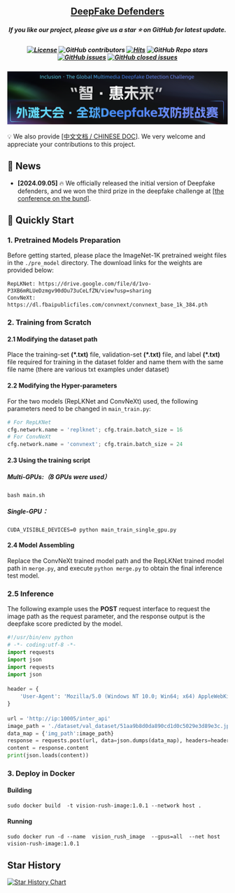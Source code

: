 <h2 align="center"> <a href="">DeepFake Defenders</a></h2>
<h5 align="center"> If you like our project, please give us a star ⭐ on GitHub for latest update.  </h5>

<h5 align="center">
    
<!-- PROJECT SHIELDS -->
[![License](https://img.shields.io/badge/License-Apache%202.0-yellow)](https://github.com/VisionRush/DeepFakeDefenders/blob/main/LICENSE) 
![GitHub contributors](https://img.shields.io/github/contributors/VisionRush/DeepFakeDefenders)
[![Hits](https://hits.seeyoufarm.com/api/count/incr/badge.svg?url=https%3A%2F%2Fgithub.com%2FVisionRush%2FDeepFakeDefenders&count_bg=%2379C83D&title_bg=%23555555&icon=&icon_color=%23E7E7E7&title=Visitors&edge_flat=false)](https://hits.seeyoufarm.com)
![GitHub Repo stars](https://img.shields.io/github/stars/VisionRush/DeepFakeDefenders)
[![GitHub issues](https://img.shields.io/github/issues/VisionRush/DeepFakeDefenders?color=critical&label=Issues)](https://github.com/PKU-YuanGroup/MoE-LLaVA/issues?q=is%3Aopen+is%3Aissue)
[![GitHub closed issues](https://img.shields.io/github/issues-closed/VisionRush/DeepFakeDefenders?color=success&label=Issues)](https://github.com/PKU-YuanGroup/MoE-LLaVA/issues?q=is%3Aissue+is%3Aclosed)  <br>

</h5>

<p align='center'>  
  <img src='./images/competition_title.png' width='850'/>
</p>

💡 We also provide [[中文文档 / CHINESE DOC](README_zh.md)]. We very welcome and appreciate your contributions to this project.

## 📣 News

* **[2024.09.05]**  🔥 We officially released the initial version of Deepfake defenders, and we won the third prize in the deepfake challenge at [[the conference on the bund](https://www.atecup.cn/deepfake)].

## 🚀 Quickly Start

### 1. Pretrained Models Preparation 

Before getting started, please place the ImageNet-1K pretrained weight files in the `./pre_model` directory. The download links for the weights are provided below:
```
RepLKNet: https://drive.google.com/file/d/1vo-P3XB6mRLUeDzmgv90dOu73uCeLfZN/view?usp=sharing
ConvNeXt: https://dl.fbaipublicfiles.com/convnext/convnext_base_1k_384.pth
```

### 2. Training from Scratch

#### 2.1 Modifying the dataset path

Place the training-set **(\*.txt)** file, validation-set **(\*.txt)** file, and label **(\*.txt)** file required for training in the dataset folder and name them with the same file name (there are various txt examples under dataset)

#### 2.2 Modifying the Hyper-parameters

For the two models (RepLKNet and ConvNeXt) used, the following parameters need to be changed in `main_train.py`:

```python
# For RepLKNet
cfg.network.name = 'replknet'; cfg.train.batch_size = 16
# For ConvNeXt
cfg.network.name = 'convnext'; cfg.train.batch_size = 24
```

#### 2.3 Using the training script
##### Multi-GPUs:（8 GPUs were used）
```shell
bash main.sh
```
##### Single-GPU：
```shell
CUDA_VISIBLE_DEVICES=0 python main_train_single_gpu.py
```

#### 2.4 Model Assembling

Replace the ConvNeXt trained model path and the RepLKNet trained model path in `merge.py`, and execute `python merge.py` to obtain the final inference test model.

### 2.5 Inference

The following example uses the **POST** request interface to request the image path as the request parameter, and the response output is the deepfake score predicted by the model.

```python
#!/usr/bin/env python
# -*- coding:utf-8 -*-
import requests
import json
import requests
import json

header = {
    'User-Agent': 'Mozilla/5.0 (Windows NT 10.0; Win64; x64) AppleWebKit/537.36 (KHTML, like Gecko) Chrome/92.0.4515.107 Safari/537.36'
}

url = 'http://ip:10005/inter_api'
image_path = './dataset/val_dataset/51aa9b8d0da890cd1d0c5029e3d89e3c.jpg'
data_map = {'img_path':image_path}
response = requests.post(url, data=json.dumps(data_map), headers=header)
content = response.content
print(json.loads(content))
```

### 3. Deploy in Docker
#### Building

```shell
sudo docker build  -t vision-rush-image:1.0.1 --network host .
```

#### Running

```shell
sudo docker run -d --name  vision_rush_image  --gpus=all  --net host  vision-rush-image:1.0.1
```

## Star History

[![Star History Chart](https://api.star-history.com/svg?repos=VisionRush/DeepFakeDefenders&type=Date)](https://star-history.com/#DeepFakeDefenders/DeepFakeDefenders&Date)
